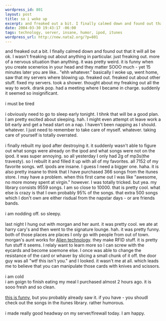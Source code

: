 ```yaml
--- 
wordpress_id: 801
layout: post
title: so i woke up
excerpt: and freaked out a bit. I finally calmed down and found out that it will all be ok. I wasn't freaking out about anything in particular. just freaking out. more of a nervous situation than anything. it was pretty weird. it is funny when you create scenerios in your head and they matter SOOO much - yet 15 minutes later you are like.. "ehh whatever." basically I woke up, went home, saw that my serve...
date: 2004-03-30 19:43:17 -06:00
tags: technology, server, insane, humor, ipod, itunes
wordpress_url: http://new.nata2.org/?p=801
---
```

and freaked out a bit. I finally calmed down and found out that it will all be ok. I wasn't freaking out about anything in particular. just freaking out. more of a nervous situation than anything. it was pretty weird. it is funny when you create scenerios in your head and they matter SOOO much - yet 15 minutes later you are like.. "ehh whatever." basically I woke up, went home, saw that my servers where blowing up. freaked out. freaked out about other stuff. fixed my servers. took a shower. thought about my freaking out all the way to work. drank pop. had a meeting where I became in charge. suddenly it seemed so insignificant.<br/><br/>i must be tired<br/><br/>i obviously need to go to sleep early tonight. I tihnk that will be a good plan.  I am pretty excited about sleeping. hah. I might even attempt ot leave work a bit early and get a head start on a nap. I haven't been napping as I should. whatever. I just need to remember to take care of myself. whatever. taking care of yourself is totally overrated.<br/><br/>i finally rebuilt my ipod after destroying it. it suddenly wasn't able to figure out what songs were already on the ipod and what songs were not on the ipod. it was super annoying. so all yesterday I only had 2g of mp3s(the travesty). so I rebuilt it and filled it up with all of my favorites. all 7152 of my favorite songs. wtf. ipods are insane. I guess I need a bigger one. haha. it is also pretty insane to think that I have purchased 366 songs from the itunes store. I may have a problem. when this first came out I was like "awesome, no more money spent at virgin." however. I was totally tricked. but yea. my library consists 9559 songs. I am so close to 10000. that is pretty cool. what else is crazy is that I own probably 95% of the songs. that extra 500 songs which I don't own are either risdual from the napstar days - or are friends bands.<br/><br/>i am nodding off. so sleepy. <br/><br/>last night I hung out with morgan and her aunt. it was pretty cool. we ate at harry cary's and then went to the signature lounge. hah. it was pretty funny. both of those places are places I only go with people from out of town. morgan's aunt works for <a href="http://www.alientechnology.com/">Alien technology</a>. they make RFID stuff. it is pretty fun stuff it seems. I relaly want to learn more so I can screw with the eycards and become soemone else. I once was able to change the resistance of the card or whaver by slicing a small chunk of it off. the door  guy was all "wtf this isn't you." and I looked. it wasn't me at all. which leads me to believe that you can manipulate those cards with knives and scissors. <br/><br/>i am cold<br/>i am goign to finish eating my meal I purchased almost 2 hours ago. it is sooo fresh and so clean. <br/><br/><a href="http://www.williamhung.net">this is funny</a>, but you probably already saw it. if you have - you shoudl check out the songs in the itunes library. rather humorous.<br/><br/>i made really good headway on my server/firewall today. I am happy. 
